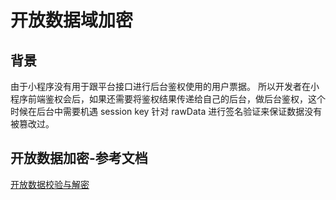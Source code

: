# 开放数据域加密

## 背景

由于小程序没有用于跟平台接口进行后台鉴权使用的用户票据。
所以开发者在小程序前端鉴权会后，如果还需要将鉴权结果传递给自己的后台，做后台鉴权，这个时候在后台中需要机遇 session key 针对 rawData 进行签名验证来保证数据没有被篡改过。

## 开放数据加密-参考文档

[开放数据校验与解密](https://q.qq.com/wiki/develop/game/frame/open-ability/signature.html)
